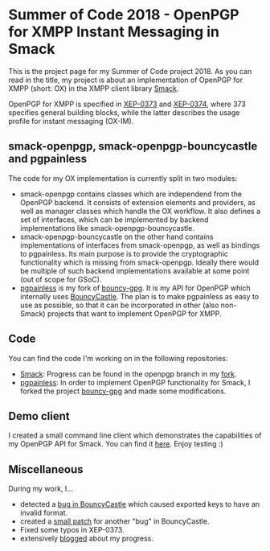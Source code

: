 # Summer of Code 2018 - OpenPGP for XMPP Instant Messaging in Smack

This is the project page for my Summer of Code project 2018. As you can read in the title, my project is about an implementation of OpenPGP for XMPP (short: OX) in the XMPP client library 
[Smack](https://github.com/igniterealtime/Smack).

OpenPGP for XMPP is specified in [XEP-0373](https://xmpp.org/extensions/xep-0373.html) and [XEP-0374](https://xmpp.org/extensions/xep-0374.html), where 373 specifies general building blocks, while 
the latter describes the usage profile for instant messaging (OX-IM).

## smack-openpgp, smack-openpgp-bouncycastle and pgpainless

The code for my OX implementation is currently split in two modules:
* smack-openpgp contains classes which are independend from the OpenPGP backend. It consists of extension elements and providers, as well as manager classes which handle the OX workflow. It also 
defines a set of interfaces, which can be implemented by backend implementations like smack-openpgp-bouncycastle.
* smack-openpgp-bouncycastle on the other hand contains implementations of interfaces from smack-openpgp, as well as bindings to pgpainless. Its main purpose is to provide the cryptographic 
functionality which is missing from smack-openpgp. Ideally there would be multiple of such backend implementations available at some point (out of scope for GSoC).
* [pgpainless](https://github.com/vanitasvitae/pgpainless) is my fork of [bouncy-gpg](https://github.com/neuhalje/bouncy-gpg). It is my API for OpenPGP which internally uses 
[BouncyCastle](https://www.bouncycastle.org/). The plan is to make pgpainless as easy to use as possible, so that it can be incorporated in other (also non-Smack) projects that want to implement
OpenPGP for XMPP.

## Code

You can find the code I'm working on in the following repositories:

* [Smack](https://github.com/igniterealtime/Smack): Progress can be found in the openpgp branch 
in my [fork](https://github.com/vanitasvitae/Smack/tree/openpgp).
* [pgpainless](https://github.com/vanitasvitae/pgpainless): In order to implement OpenPGP 
functionality for Smack, I forked the project [bouncy-gpg](https://github.com/neuhalje/bouncy-gpg) and made some modifications.

## Demo client

I created a small command line client which demonstrates the capabilities of my OpenPGP API for Smack.
You can find it [here](https://github.com/vanitasvitae/oxclient). Enjoy testing :)

## Miscellaneous

During my work, I...

* detected a [bug in BouncyCastle](https://github.com/bcgit/bc-java/issues/348) which caused exported keys to have an invalid format.
* created a [small patch](https://github.com/bcgit/bc-java/pull/362) for another "bug" in BouncyCastle.
* Fixed some typos in XEP-0373.
* extensively [blogged](https://blogs.fsfe.org/vanitasvitae/category/gsoc-2018/) about my progress.
